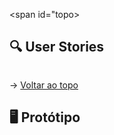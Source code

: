<span id="topo>

## :mag: User Stories
<p align="center"> <img src="" /></p>

→ [Voltar ao topo](#topo)

<span id="prototipo">

## :desktop_computer: Protótipo